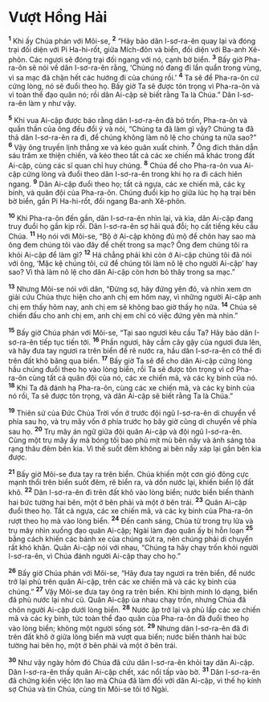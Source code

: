 # Vượt Hồng Hải
<sup><b>1</b></sup> Khi ấy Chúa phán với Môi-se, <sup><b>2</b></sup> “Hãy bảo dân I-sơ-ra-ên quay lại và đóng trại đối diện với Pi Ha-hi-rốt, giữa Mích-đôn và biển, đối diện với Ba-anh Xê-phôn. Các ngươi sẽ đóng trại đối ngang với nó, cạnh bờ biển. <sup><b>3</b></sup> Bấy giờ Pha-ra-ôn sẽ nói về dân I-sơ-ra-ên rằng, ‘Chúng nó đang đi lẩn quẩn trong vùng, vì sa mạc đã chận hết các hướng đi của chúng rồi.’ <sup><b>4</b></sup> Ta sẽ để Pha-ra-ôn cứ cứng lòng, nó sẽ đuổi theo họ. Bấy giờ Ta sẽ được tôn trọng vì Pha-ra-ôn và vì toàn thể đạo quân nó; rồi dân Ai-cập sẽ biết rằng Ta là Chúa.” Dân I-sơ-ra-ên làm y như vậy.

<sup><b>5</b></sup> Khi vua Ai-cập được báo rằng dân I-sơ-ra-ên đã bỏ trốn, Pha-ra-ôn và quần thần của ông đều đổi ý và nói, “Chúng ta đã làm gì vậy? Chúng ta đã thả dân I-sơ-ra-ên ra đi, để chúng không làm nô lệ cho chúng ta nữa sao?” <sup><b>6</b></sup> Vậy ông truyền lịnh thắng xe và kéo quân xuất chinh. <sup><b>7</b></sup> Ông đích thân dẫn sáu trăm xe thiện chiến, và kéo theo tất cả các xe chiến mã khác trong đất Ai-cập, cùng các sĩ quan chỉ huy chúng. <sup><b>8</b></sup> Chúa để cho Pha-ra-ôn vua Ai-cập cứng lòng và đuổi theo dân I-sơ-ra-ên trong khi họ ra đi cách hiên ngang. <sup><b>9</b></sup> Dân Ai-cập đuổi theo họ; tất cả ngựa, các xe chiến mã, các kỵ binh, và quân đội của Pha-ra-ôn. Chúng đuổi kịp họ giữa lúc họ hạ trại bên bờ biển, gần Pi Ha-hi-rốt, đối ngang Ba-anh Xê-phôn.

<sup><b>10</b></sup> Khi Pha-ra-ôn đến gần, dân I-sơ-ra-ên nhìn lại, và kìa, dân Ai-cập đang truy đuổi họ gần kịp rồi. Dân I-sơ-ra-ên sợ hãi quá đỗi; họ cất tiếng kêu cầu Chúa. <sup><b>11</b></sup> Họ nói với Môi-se, “Bộ ở Ai-cập không đủ mộ để chôn hay sao mà ông đem chúng tôi vào đây để chết trong sa mạc? Ông đem chúng tôi ra khỏi Ai-cập để làm gì? <sup><b>12</b></sup> Há chẳng phải khi còn ở Ai-cập chúng tôi đã nói với ông, ‘Mặc kệ chúng tôi, cứ để chúng tôi làm nô lệ cho người Ai-cập’ hay sao? Vì thà làm nô lệ cho dân Ai-cập còn hơn bỏ thây trong sa mạc.”

<sup><b>13</b></sup> Nhưng Môi-se nói với dân, “Ðừng sợ, hãy đứng yên đó, và nhìn xem ơn giải cứu Chúa thực hiện cho anh chị em hôm nay, vì những người Ai-cập anh chị em thấy hôm nay, anh chị em sẽ không bao giờ thấy họ nữa. <sup><b>14</b></sup> Chúa sẽ chiến đấu cho anh chị em, anh chị em chỉ có việc đứng yên mà nhìn.”

<sup><b>15</b></sup> Bấy giờ Chúa phán với Môi-se, “Tại sao ngươi kêu cầu Ta? Hãy bảo dân I-sơ-ra-ên tiếp tục tiến tới. <sup><b>16</b></sup> Phần ngươi, hãy cầm cây gậy của ngươi đưa lên, và hãy đưa tay ngươi ra trên biển để rẽ nước ra, hầu dân I-sơ-ra-ên có thể đi trên đất khô băng qua biển. <sup><b>17</b></sup> Bấy giờ Ta sẽ để cho dân Ai-cập cứng lòng hầu chúng đuổi theo họ vào lòng biển, rồi Ta sẽ được tôn trọng vì cớ Pha-ra-ôn cùng tất cả quân đội của nó, các xe chiến mã, và các kỵ binh của nó. <sup><b>18</b></sup> Khi Ta đã đánh hạ Pha-ra-ôn, cùng các xe chiến mã, và các kỵ binh của nó rồi, Ta sẽ được tôn trọng, và dân Ai-cập sẽ biết rằng Ta là Chúa.”

<sup><b>19</b></sup> Thiên sứ của Ðức Chúa Trời vốn ở trước đội ngũ I-sơ-ra-ên di chuyển về phía sau họ, và trụ mây vốn ở phía trước họ bây giờ cũng di chuyển về phía sau họ. <sup><b>20</b></sup> Trụ mây án ngữ giữa đội quân Ai-cập và đội ngũ I-sơ-ra-ên. Cùng một trụ mây ấy mà bóng tối bao phủ mịt mù bên nầy và ánh sáng tỏa rạng thâu đêm bên kia. Vì thế suốt đêm không ai bên nầy xáp lại gần bên kia được.

<sup><b>21</b></sup> Bấy giờ Môi-se đưa tay ra trên biển. Chúa khiến một cơn gió đông cực mạnh thổi trên biển suốt đêm, rẽ biển ra, và dồn nước lại, khiến biển lộ đất khô. <sup><b>22</b></sup> Dân I-sơ-ra-ên đi trên đất khô vào lòng biển; nước biển biến thành hai bức tường hai bên, một ở bên phải và một ở bên trái. <sup><b>23</b></sup> Quân Ai-cập đuổi theo họ. Tất cả ngựa, các xe chiến mã, và các kỵ binh của Pha-ra-ôn rượt theo họ mà vào lòng biển. <sup><b>24</b></sup> Ðến canh sáng, Chúa từ trong trụ lửa và trụ mây nhìn xuống đạo quân Ai-cập; Ngài làm đạo quân ấy bị hỗn loạn <sup><b>25</b></sup> bằng cách khiến các bánh xe của chúng sút ra, nên chúng phải di chuyển rất khó khăn. Quân Ai-cập nói với nhau, “Chúng ta hãy chạy trốn khỏi người I-sơ-ra-ên, vì Chúa đánh người Ai-cập thay cho họ.”

<sup><b>26</b></sup> Bấy giờ Chúa phán với Môi-se, “Hãy đưa tay ngươi ra trên biển, để nước trở lại phủ trên quân Ai-cập, trên các xe chiến mã và các kỵ binh của chúng.” <sup><b>27</b></sup> Vậy Môi-se đưa tay ông ra trên biển. Khi bình minh ló dạng, biển đã phủ nước lại như cũ. Quân Ai-cập ùa nhau chạy trốn, nhưng Chúa đã chôn người Ai-cập dưới lòng biển. <sup><b>28</b></sup> Nước ập trở lại và phủ lấp các xe chiến mã và các kỵ binh, tức toàn thể đạo quân của Pha-ra-ôn đã đuổi theo họ vào lòng biển; không một người sống sót. <sup><b>29</b></sup> Nhưng dân I-sơ-ra-ên đã đi trên đất khô ở giữa lòng biển mà vượt qua biển; nước biến thành hai bức tường hai bên họ, một ở bên phải và một ở bên trái.

<sup><b>30</b></sup> Như vậy ngày hôm đó Chúa đã cứu dân I-sơ-ra-ên khỏi tay dân Ai-cập. Dân I-sơ-ra-ên thấy quân Ai-cập chết, xác nổi tấp vào bờ. <sup><b>31</b></sup> Dân I-sơ-ra-ên đã chứng kiến việc lớn lao mà Chúa đã làm đối với dân Ai-cập, vì thế họ kính sợ Chúa và tin Chúa, cùng tin Môi-se tôi tớ Ngài.